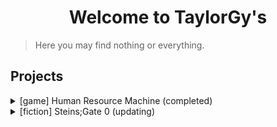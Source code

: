 # <center> Welcome to TaylorGy's </center>

> Here you may find nothing or everything.

## Projects

<details>
<summary> [game] Human Resource Machine (completed) </summary>
  <ul>
    <li> <a href="./human_resource_machine/solutions"> solutions </a> </li> 
  </ul>
</details>

<details>
<summary> [fiction] Steins;Gate 0 (updating) </summary>
  <ul>
    <li> <a href="./steins_gate_0/docs/0000"> 0000 </a> </li>
    <li> <a href="./steins_gate_0/docs/0001"> 0001 </a> </li>
    <li> <a href="./steins_gate_0/docs/0002"> 0002 </a> </li>
    <li> <a href="./steins_gate_0/docs/0003"> 0003 </a> </li>
    <li> <a href="./steins_gate_0/docs/0004"> 0004 </a> </li>
    <li> <a href="./steins_gate_0/docs/0005"> 0005 </a> </li>
    <li> <a href="./steins_gate_0/docs/0006"> 0006 </a> </li>
    <li> <a href="./steins_gate_0/docs/0007"> 0007 </a> </li>
    <li> <a href="./steins_gate_0/docs/0008"> 0008 </a> </li>
    <li> <a href="./steins_gate_0/docs/0009"> 0009 </a> </li>
    <li> <a href="./steins_gate_0/docs/0010"> 0010 </a> </li>
    <li> <a href="./steins_gate_0/docs/0011"> 0011 </a> </li>
    <li> <a href="./steins_gate_0/docs/0012"> 0012 </a> </li>
    <li> <a href="./steins_gate_0/docs/0013"> 0013 </a> </li>
    <li> <a href="./steins_gate_0/docs/0014"> 0014 </a> </li>
    <li> <a href="./steins_gate_0/docs/0015"> 0015 </a> </li>
    <li> <a href="./steins_gate_0/docs/0016"> 0016 </a> </li>
    <li> <a href="./steins_gate_0/docs/0017"> 0017 </a> </li>
    <li> <a href="./steins_gate_0/docs/0018"> 0018 </a> </li>
    <li> <a href="./steins_gate_0/docs/0019"> 0019 </a> </li>
    <li> <a href="./steins_gate_0/docs/0020"> 0020 </a> </li>
    <li> <a href="./steins_gate_0/docs/0021"> 0021 </a> </li>
    <li> <a href="./steins_gate_0/docs/0022"> 0022 </a> </li>
    <li> <a href="./steins_gate_0/docs/0023"> 0023 </a> </li>
    <li> <a href="./steins_gate_0/docs/0024"> 0024 </a> </li>
    <li> <a href="./steins_gate_0/docs/0025"> 0025 </a> </li>
    <li> <a href="./steins_gate_0/docs/0026"> 0026 </a> </li>
    <li> <a href="./steins_gate_0/docs/0027"> 0027 </a> </li>
    <li> <a href="./steins_gate_0/docs/0028"> 0028 </a> </li>
    <li> <a href="./steins_gate_0/docs/0029"> 0029 </a> </li>
    <li> <a href="./steins_gate_0/docs/0030"> 0030 </a> </li>
    <li> <a href="./steins_gate_0/docs/0031"> 0031 </a> </li>
    <li> <a href="./steins_gate_0/docs/0032"> 0032 </a> </li>
    <li> <a href="./steins_gate_0/docs/0033"> 0033 </a> </li>
    <li> <a href="./steins_gate_0/docs/0034"> 0034 </a> </li>
    <li> <a href="./steins_gate_0/docs/0035"> 0035 </a> </li>
    <li> <a href="./steins_gate_0/docs/0036"> 0036 </a> </li>
    <li> <a href="./steins_gate_0/docs/0037"> 0037 </a> </li>
  </ul>
</details>
